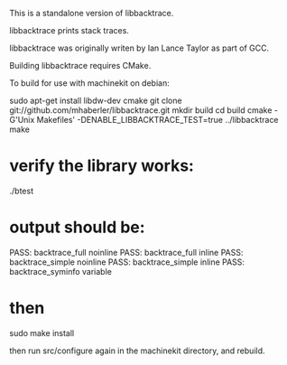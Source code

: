 This is a standalone version of libbacktrace.

libbacktrace prints stack traces.

libbacktrace was originally writen by Ian Lance Taylor as part of GCC.

Building libbacktrace requires CMake.


To build for use with machinekit on debian:

   sudo apt-get install libdw-dev cmake
   git clone git://github.com/mhaberler/libbacktrace.git
   mkdir build
   cd build
   cmake -G'Unix Makefiles' -DENABLE_LIBBACKTRACE_TEST=true ../libbacktrace
   make

   # verify the library works:
   ./btest

   # output should be:
   PASS: backtrace_full noinline
   PASS: backtrace_full inline
   PASS: backtrace_simple noinline
   PASS: backtrace_simple inline
   PASS: backtrace_syminfo variable

   # then
   sudo make install
   
then run src/configure again in the machinekit directory, and rebuild.


